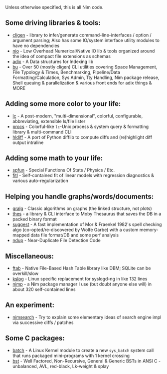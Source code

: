 Unless otherwise specified, this is all Nim code.

Some driving libraries & tools:
-------------------------------
 - [cligen](https://github.com/c-blake/cligen) - library to infer/generate
 command-line-interfaces / option / argument parsing; Also has some IO/system
 interface utility modules to have no dependencies
 - [nio](https://github.com/c-blake/nio) - Low Overhead Numerical/Native IO lib
 & tools organized around the idea of compact file extensions as schemas
 - [adix](https://github.com/c-blake/adix) - A Data structures for Indexing lib
 - [bu](https://github.com/c-blake/bu) - Over 50 (mostly cligen) CLI utilities
 covering Space Management, File Typology & Times, Benchmarking, Pipeline/Data
 Formatting/Calculation, Sys Admin, Tty Handling, Nim package release, Shell
 queuing & parallelization & various front ends for adix things & MORE

Adding some more color to your life:
------------------------------------
 - [lc](https://github.com/c-blake/lc) - A post-modern, "multi-dimensional",
 colorful, configurable, abbreviating, extensible ls/file lister
 - [procs](https://github.com/c-blake/procs) - Colorful-like `lc`-Unix process &
 system query & formatting library & multi-command CLI
 - [hldiff](https://github.com/c-blake/hldiff) - A port of Python difflib to
 compute diffs and (re)highlight diff output intraline

Adding some math to your life:
------------------------------
 - [spfun](https://github.com/c-blake/spfun) - Special Functions Of Stats /
 Physics / Etc.
 - [fitl](https://github.com/c-blake/fitl) - Self-contained fit of linear models
 with regression diagnostics & various auto-regularization

Helping you handle graphs/words/documents:
------------------------------------------
 - [gralg](https://github.com/c-blake/gralg) - Classic algorithms on graphs (the
 linked structure, not plots)
 - [thes](https://github.com/c-blake/thes) - a library & CLI interface to Moby
 Thesaurus that saves the DB in a packed binary format
 - [suggest](https://github.com/c-blake/suggest) - A fast implementation of Mor
 & Fraenkel 1982's spell checking algo (co-opted/re-discovered by Wolfe Garbe)
 with a custom memory-mapped data file format/DB and some perf analysis
 - [ndup](https://github.com/c-blake/ndup) - Near-Duplicate File Detection Code

Miscellaneous:
--------------
 - [ftab](https://github.com/c-blake/ftab) - Native File-Based Hash Table
 library like DBM; SQLite can be overkill/slow
 - [kslog](https://github.com/c-blake/kslog) - Linux specific replacement for
 syslogd-ng in like 132 lines
 - [nimp](https://github.com/c-blake/nimp) - a Nim package manager I use (but
 doubt anyone else will) in about 320 self-contained lines

An experiment:
--------------
 - [nimsearch](https://github.com/c-blake/nimsearch) - Try to explain some
 elementary ideas of search engine impl via successive diffs / patches

Some C packages:
----------------
 - [batch](https://github.com/c-blake/batch) - A Linux Kernel module to create a
 new `sys_batch` system call that runs packaged mini-programs with 1 kernel
 crossing
 - [bst](https://github.com/c-blake/bst) - Well Factored, Non-Recursive, General
 & Generic BSTs in ANSI C - unbalanced, AVL, red-black, Lk-weight & splay

